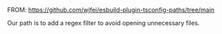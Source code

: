 FROM: https://github.com/wjfei/esbuild-plugin-tsconfig-paths/tree/main


Our path is to add a regex filter to avoid opening unnecessary files.
